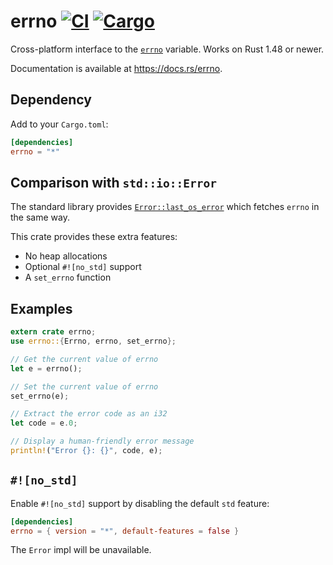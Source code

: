 # errno [![CI](https://github.com/lambda-fairy/rust-errno/actions/workflows/main.yml/badge.svg)](https://github.com/lambda-fairy/rust-errno/actions/workflows/main.yml) [![Cargo](https://img.shields.io/crates/v/errno.svg)](https://crates.io/crates/errno)

Cross-platform interface to the [`errno`][errno] variable. Works on Rust 1.48 or newer.

Documentation is available at <https://docs.rs/errno>.

[errno]: https://en.wikipedia.org/wiki/Errno.h


## Dependency

Add to your `Cargo.toml`:

```toml
[dependencies]
errno = "*"
```


## Comparison with `std::io::Error`

The standard library provides [`Error::last_os_error`][last_os_error] which fetches `errno` in the same way.

This crate provides these extra features:

- No heap allocations
- Optional `#![no_std]` support
- A `set_errno` function

[last_os_error]: https://doc.rust-lang.org/std/io/struct.Error.html#method.last_os_error


## Examples

```rust
extern crate errno;
use errno::{Errno, errno, set_errno};

// Get the current value of errno
let e = errno();

// Set the current value of errno
set_errno(e);

// Extract the error code as an i32
let code = e.0;

// Display a human-friendly error message
println!("Error {}: {}", code, e);
```


## `#![no_std]`

Enable `#![no_std]` support by disabling the default `std` feature:

```toml
[dependencies]
errno = { version = "*", default-features = false }
```

The `Error` impl will be unavailable.
